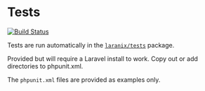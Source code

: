 # Tests

[![Build Status](https://travis-ci.org/laranix/tests.svg)](https://travis-ci.org/laranix/tests)

Tests are run automatically in the [`laranix/tests`](https://github.com/laranix/tests) package.

Provided but will require a Laravel install to work. Copy out or add directories to phpunit.xml.

The `phpunit.xml` files are provided as examples only.
